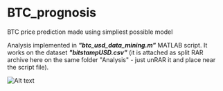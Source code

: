 # BTC_prognosis
BTC price prediction made using simpliest possible model

Analysis implemented in ***"btc_usd_data_mining.m"*** MATLAB script. It works on the dataset ***"bitstampUSD.csv"*** (it is attached as split RAR archive here on the same folder "Analysis" - just unRAR it and place near the script file).

![Alt text]()
